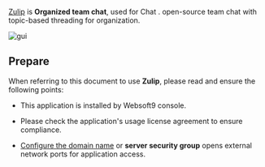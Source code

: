 [Zulip](https://zulip.com/) is **Organized team chat**, used for Chat . open-source team chat with topic-based threading for organization.


![gui](https://libs.websoft9.com/Websoft9/DocsPicture/zh/zulip/zulip-gui-websoft9.png)


## Prepare

When referring to this document to use **Zulip**, please read and ensure the following points:

- This application is installed by Websoft9 console.

- Please check the application's usage license agreement to ensure compliance.

- [Configure the domain name](./domain-set) or **server security group** opens external network ports for application access.